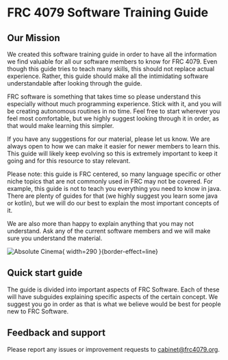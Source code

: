 # FRC 4079 Software Training Guide

<!--Writerside adds this topic when you create a new documentation project.
You can use it as a sandbox to play with Writerside features, and remove it from the TOC when you don't need it anymore.-->

## Our Mission
We created this software training guide in order to have all the information we find valuable for all our software members to know for FRC 4079. 
Even though this guide tries to teach many skills, this should not replace actual experience. Rather, this guide should make all the intimidating software understandable after looking through the guide.

FRC software is something that takes time so please understand this especially without much programming experience. Stick with it, and you will be creating autonomous routines in no time. 
Feel free to start wherever you feel most comfortable, but we highly suggest looking through it in order, as that would make learning this simpler. 

If you have any suggestions for our material, please let us know. We are always open to how we can make it easier for newer members to learn this. This guide will likely keep evolving
so this is extremely important to keep it going and for this resource to stay relevant. 

Please note: this guide is FRC centered, so many language specific or other niche topics that are not commonly used in FRC may not be covered. For example, this guide is not to 
teach you everything you need to know in java. There are plenty of guides for that (we highly suggest you learn some java or kotlin), but we will do our best to explain the most important concepts of it. 

We are also more than happy to explain anything that 
you may not understand. Ask any of the current software members and we will make sure you understand the material. 

![Absolute Cinema](absolutecinema.png){ width=290 }{border-effect=line}

## Quick start guide
The guide is divided into important aspects of FRC Software. Each of these will have subguides explaining specific aspects of the certain concept. 
We suggest you go in order as that is what we believe would be best for people new to FRC Software.

## Feedback and support
Please report any issues or improvement requests to cabinet@frc4079.org.